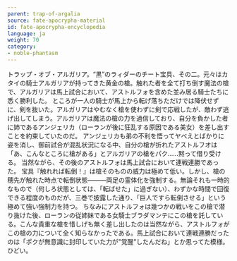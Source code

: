 ```yaml
---
parent: trap-of-argalia
source: fate-apocrypha-material
id: fate-apocrypha-encyclopedia
language: ja
weight: 70
category:
- noble-phantasm
---
```


トラップ・オブ・アルガリア。“黒”のラィダーのチート宝具、その二。元々はカタイの騎士アルガリアが持ってきた黄金の槍。触れた者を全て打ち倒す魔法の槍で、アルガリアは馬上試合において、アストルフォを含めた並み居る騎士たちに悉く勝利した。
ところが一人の騎士が馬上から転げ落ちただけでは降伏せずに、剣を抜いた。アルガリアはやむなく槍を使わずに剣で応戦したが、敵わず逃げ出してしまう。アルガリアは魔法の槍の力を過信しており、自分を負かした者に姉であるアンジェリカ（ローランが後に狂乱する原因である美女）を差し出すことを約束していたのだ。
アンジェリカも弟の不利を悟ってヤべえとばかりに姿を消し、御前試合が混乱状況になる中、自分の槍が折れたアストルフオは「あ、こんなところに槍がある」とアルガリアの槍をパク……黙って借り受ける。
当然ながら、その後のアストルフォは馬上試合において連戦連勝であった。
宝具『触れれば転倒！』は槍そのものの威力は極めて低い。しかし、槍の穂先が触れた時点で転倒状態———両足の霊体化を強制する。無論それも一時的なもので（何しろ状態としては、「転ばせた」に過ぎない）、わずかな時間で回復できる程度のものだが、三巻で披露した通り、「巨人ですら転倒させる」という極めて強い強制力を持つ。
ちなみにアストルフォは幾つかの戦いをこの槍で潜り抜けた後、ローランの従姉妹である女騎士ブラダマンテにこの槍を託している。こんな貴重な槍を惜しげも無く差し出したのは当然ながら、アストルフォがこの槍の力について全く知らなかったである。馬上試合において連戦連勝だったのは「ポクが無意識に封印していた力が"覚醒"したんだね」とか思ってた模様。ひどい。
